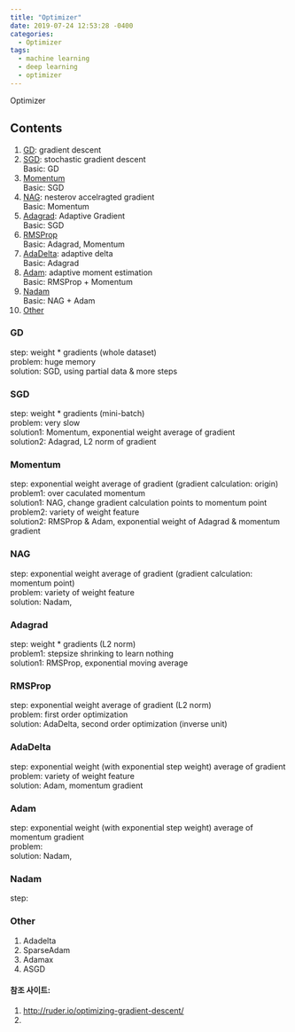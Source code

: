 ```yaml
---
title: "Optimizer"
date: 2019-07-24 12:53:28 -0400
categories:
  - Optimizer
tags:
  - machine learning
  - deep learning
  - optimizer
---
```


Optimizer

## Contents  
  1. [GD](#gd): gradient descent  
  2. [SGD](#sgd): stochastic gradient descent  
    Basic: GD
  3. [Momentum](#momentum)  
    Basic: SGD
  4. [NAG](#nag): nesterov accelragted gradient    
    Basic: Momentum
  5. [Adagrad](#adagrad): Adaptive Gradient  
    Basic: SGD
  6. [RMSProp](#rmsprop)  
    Basic: Adagrad, Momentum
  7. [AdaDelta](#adadelta): adaptive delta  
    Basic: Adagrad
  8. [Adam](#adam): adaptive moment estimation  
    Basic: RMSProp + Momentum
  9. [Nadam](#nadam)  
    Basic: NAG + Adam
  10. [Other](#other)  
  
### GD
  step: weight * gradients (whole dataset)  
  problem: huge memory  
  solution: SGD, using partial data & more steps
### SGD  
  step: weight * gradients (mini-batch)  
  problem: very slow  
  solution1: Momentum, exponential weight average of gradient  
  solution2: Adagrad, L2 norm of gradient
### Momentum  
  step: exponential weight average of gradient (gradient calculation: origin)  
  problem1: over caculated momentum  
  solution1: NAG, change gradient calculation points to momentum point  
  problem2: variety of weight feature  
  solution2: RMSProp & Adam, exponential weight of Adagrad & momentum gradient
### NAG  
  step: exponential weight average of gradient (gradient calculation: momentum point)  
  problem: variety of weight feature  
  solution: Nadam, 
### Adagrad  
  step: weight * gradients (L2 norm)  
  problem1: stepsize shrinking to learn nothing  
  solution1: RMSProp, exponential moving average
### RMSProp  
  step: exponential weight average of gradient (L2 norm)  
  problem: first order optimization  
  solution: AdaDelta, second order optimization (inverse unit)
### AdaDelta  
  step: exponential weight (with exponential step weight) average of gradient  
  problem: variety of weight feature  
  solution: Adam, momentum gradient
### Adam  
  step: exponential weight (with exponential step weight) average of momentum gradient  
  problem:  
  solution: Nadam, 
### Nadam  
  step: 

### Other  
  1. Adadelta
  2. SparseAdam
  3. Adamax
  4. ASGD

#### 참조 사이트:
1. http://ruder.io/optimizing-gradient-descent/  
2. 
